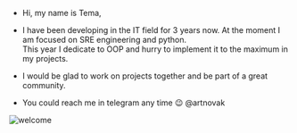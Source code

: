 - Hi, my name is Tema,
- I have been developing in the IT field for 3 years now. At the moment I am focused on SRE engineering and python.  
This year I dedicate to OOP and hurry to implement it to the maximum in my projects. 
- I would be glad to work on projects together and be part of a great community.

- You could reach me in telegram any time 😉 @artnovak

![welcome](https://github.com/artnovak/artnovak/assets/97213086/2c5e55c5-6bb9-4561-bc11-919973439c74)

<!---
artnovak/artnovak is a ✨ special ✨ repository because its `README.md` (this file) appears on your GitHub profile.
You can click the Preview link to take a look at your changes.
--->

